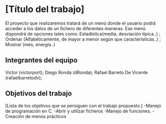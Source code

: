 # [Título del trabajo]

El proyecto que realizaremos tratará de un menú donde el usuario podrá acceder a los datos de un fichero de diferentes maneras. Ese menú dispondrá de opciones tales como: Estadísitca(media, desviación típica..) ; Ordenar (Alfabéticamente, de mayor a menor según que características..) ; Mostrar (mes, energía..)
## Integrantes del equipo

Víctor          (victorport);
Diego Ronda      (dRonda);
Rafael Barreto De Vicente (rafaelbarretodv);

## Objetivos del trabajo

[Lista de los objetivos que se persiguen con el trabajo propuesto.]
-Manejo de programación en C.
-Abrir y utilizar ficheros
-Manejo de funciones.
-Creación de menús prácticos
